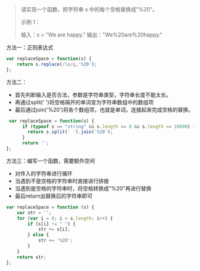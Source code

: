 

> 请实现一个函数，把字符串 s 中的每个空格替换成"%20"。
> 
>  
> 
> 示例 1：
> 
> 输入：s = "We are happy."
>  输出："We%20are%20happy."

方法一：正则表达式

```javascript
var replaceSpace = function(s) {
    return s.replace(/\s/g,'%20');
};
```

方法二：
 

 - 首先判断输入是否合法，参数是字符串类型，字符串长度不能太长。  
 - 再通过split(' ')将空格隔开的单词变为字符串数组中的数组项
 - 最后通过join('%20')将各个数组项，也就是单词，连接起来完成空格的替换。

```javascript
 var replaceSpace = function(s) {
      if (typeof s == "string" && s.length >= 0 && s.length <= 10000) {
        return s.split(' ').join('%20');
      }
      return '';
};
```

方法三：编写一个函数，需要额外空间

 - 对传入的字符串进行循环
 - 当遇到不是空格的字符串时直接进行拼接
 - 当遇到是空格的字符串时，将空格转换成"%20"再进行替换
 - 最后return出替换后的字符串即可

```javascript
var replaceSpace = function (s) {
    var str = '';
    for (var i = 0; i < s.length; i++) {
        if (s[i] != " ") {
            str += s[i];
        } else {
            str += '%20';
        }
    }
    return str;
};
```
